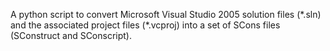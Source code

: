A python script to convert Microsoft Visual Studio 2005 solution files (\*.sln) and the associated project files (\*.vcproj) into a set of SCons files (SConstruct and SConscript).
